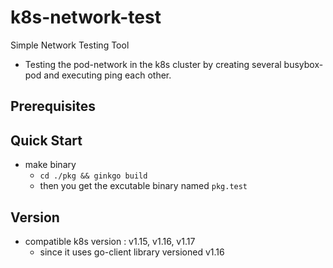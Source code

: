 # k8s-network-test
Simple Network Testing Tool

- Testing the pod-network in the k8s cluster by creating several busybox-pod and executing ping each other.

## Prerequisites

## Quick Start
- make binary
  - `cd ./pkg && ginkgo build`
  - then you get the excutable binary named `pkg.test`

## Version
- compatible k8s version : v1.15, v1.16, v1.17
  - since it uses go-client library versioned v1.16